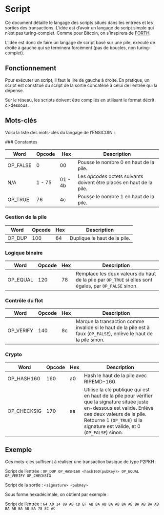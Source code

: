 # Script

Ce document détaille le langage des scripts situés dans les entrées et les sorties des transactions. L’idée est d’avoir un langage de script simple qui n’est pas turing-complet. Comme pour Bitcoin, on s’inspirera de [FORTH](https://www.forth.com/forth/).

L’idée est donc de faire un langage de script basé sur une pile, exécuté de droite à gauche qui se terminera forcément (pas de boucles, non turing-complet).

## Fonctionnement

Pour exécuter un script, il faut le lire de gauche à droite. En pratique, un script est constitué du script de la sortie concaténé à celui de l’entrée qui la dépense.

Sur le réseau, les scripts doivent être compilés en utilisant le format décrit ci-dessous.

## Mots-clés

Voici la liste des mots-clés du langage de l’ENSICOIN :

### Constantes

| Word     | Opcode | Hex     | Description                                                           |
| -------- | ------ | ------- | --------------------------------------------------------------------- |
| OP_FALSE | 0      | 00      | Pousse le nombre 0 en haut de la pile.                                |
| N/A      | 1 - 75 | 01 - 4b | Les _opcodes_ octets suivants doivent être placés en haut de la pile. |
| OP_TRUE  | 76     | 4c      | Pousse le nombre 1 en haut de la pile.                                |

### Gestion de la pile

| Word   | Opcode | Hex | Description                  |
| ------ | ------ | --- | ---------------------------- |
| OP_DUP | 100    | 64  | Duplique le haut de la pile. |

### Logique binaire

| Word     | Opcode | Hex | Description                                                                                            |
| -------- | ------ | --- | ------------------------------------------------------------------------------------------------------ |
| OP_EQUAL | 120    | 78  | Remplace les deux valeurs du haut de la pile par `OP_TRUE` si elles sont égales, par `OP_FALSE` sinon. |

### Contrôle du flot

| Word      | Opcode | Hex | Description                                                                                                          |
| --------- | ------ | --- | -------------------------------------------------------------------------------------------------------------------- |
| OP_VERIFY | 140    | 8c  | Marque la transaction comme invalide si le haut de la pile est à faux (`OP_FALSE`), enlève le haut de la pile sinon. |

### Crypto

| Word        | Opcode | Hex | Description                                                                                                                                                                                                                           |
| ----------- | ------ | --- | ------------------------------------------------------------------------------------------------------------------------------------------------------------------------------------------------------------------------------------- |
| OP_HASH160  | 160    | a0  | Hash le haut de la pile avec RIPEMD-160.                                                                                                                                                                                              |
| OP_CHECKSIG | 170    | aa  | Utilise la clé publique qui est en haut de la pile pour vérifier que la signature située juste en-dessous est valide. Enlève ces deux valeurs de la pile. Retourne 1 (`OP_TRUE`) si la signature est valide, et 0 (`OP_FALSE`) sinon. |

## Exemple

Ces mots-clés suffisent à réaliser une transaction basique de type P2PKH :

Script de l’entrée : `OP_DUP OP_HASH160 <hash160(pubKey)> OP_EQUAL OP_VERIFY OP_CHECKSIG`

Script de la sortie : `<signature> <pubKey>`

Sous forme hexadécimale, on obtient par exemple :

Script de l’entrée : `64 A0 14 89 AB CD EF AB BA AB BA AB BA AB BA AB BA AB BA AB BA AB BA 78 8C AC`
